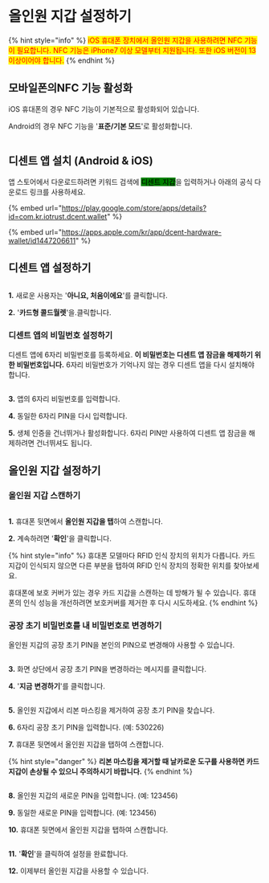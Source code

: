 # 올인원 지갑 설정하기

{% hint style="info" %}
<mark style="color:red;">iOS 휴대폰 장치에서 올인원 지갑을 사용하려면 NFC 기능이 필요합니다. NFC 기능은 iPhone7 이상 모델부터 지원됩니다. 또한 iOS 버전이 13 이상이어야 합니다.</mark>
{% endhint %}

## 모바일폰의NFC 기능 활성화

iOS 휴대폰의 경우 NFC 기능이 기본적으로 활성화되어 있습니다.&#x20;

Android의 경우 NFC 기능을 '**표준/기본 모드**'로 활성화합니다.

<div align="left">

<img src="../../.gitbook/assets/image (199).png" alt="">

</div>

## 디센트 앱 설치 (Android & iOS)

앱 스토어에서 다운로드하려면 키워드 검색에 <mark style="background-color:green;">디센트 지갑</mark>을 입력하거나 아래의 공식 다운로드 링크를 사용하세요.

{% embed url="https://play.google.com/store/apps/details?id=com.kr.iotrust.dcent.wallet" %}

{% embed url="https://apps.apple.com/kr/app/dcent-hardware-wallet/id1447206611" %}

## 디센트 앱 설정하기

<figure><img src="../../.gitbook/assets/그림8 (4).png" alt=""><figcaption></figcaption></figure>

**1.** 새로운 사용자는 '**아니요, 처음이에요**'를 클릭합니다.&#x20;

**2.** '**카드형 콜드월렛**'을.클릭합니다.&#x20;

### 디센트 앱의 비밀번호 설정하기&#x20;

디센트 앱에 6자리 비밀번호를 등록하세요. **이 비밀번호는 디센트 앱 잠금을 해제하기 위한 비밀번호입니다.** 6자리 비밀번호가 기억나지 않는 경우 디센트 앱을 다시 설치해야 합니다.

<figure><img src="../../.gitbook/assets/그림9 (1).png" alt=""><figcaption></figcaption></figure>

**3.** 앱의 6자리 비밀번호를 입력합니다.&#x20;

**4.** 동일한 6자리 PIN을 다시 입력합니다.&#x20;

**5.** 생체 인증을 건너뛰거나 활성화합니다. 6자리 PIN만 사용하여 디센트 앱 잠금을 해제하려면 건너뛰셔도 됩니다.

## 올인원 지갑 설정하기

### 올인원 지갑 스캔하기

<figure><img src="../../.gitbook/assets/그림10 (1).png" alt=""><figcaption></figcaption></figure>

**1.** 휴대폰 뒷면에서 **올인원 지갑을 탭**하여 스캔합니다.&#x20;

**2.** 계속하려면 '**확인**'을 클릭합니다.

{% hint style="info" %}
휴대폰 모델마다 RFID 인식 장치의 위치가 다릅니다. 카드 지갑이 인식되지 않으면 다른 부분을 탭하여 RFID 인식 장치의 정확한 위치를 찾아보세요.&#x20;

휴대폰에 보호 커버가 있는 경우 카드 지갑을 스캔하는 데 방해가 될 수 있습니다. 휴대폰의 인식 성능을 개선하려면 보호커버를 제거한 후 다시 시도하세요.
{% endhint %}

### 공장 초기 비밀번호를 내 비밀번호로 변경하기&#x20;

올인원 지갑의 공장 초기 PIN을 본인의 PIN으로 변경해야 사용할 수 있습니다.

<figure><img src="../../.gitbook/assets/그림11 (1).png" alt=""><figcaption></figcaption></figure>

**3.** 화면 상단에서 공장 초기 PIN을 변경하라는 메시지를 클릭합니다.

**4.** '**지금** **변경하기**'를 클릭합니다.

<figure><img src="../../.gitbook/assets/그림12 (1).png" alt=""><figcaption></figcaption></figure>

**5.** 올인원 지갑에서 리본 마스킹을 제거하여 공장 초기 PIN을 찾습니다.

**6.** 6자리 공장 초기 PIN을 입력합니다. (예: 530226)

**7.** 휴대폰 뒷면에서 올인원 지갑을 탭하여 스캔합니다.

{% hint style="danger" %}
**리본 마스킹을 제거할 때 날카로운 도구를 사용하면 카드 지갑이 손상될 수 있으니 주의하시기 바랍니다.**
{% endhint %}

<figure><img src="../../.gitbook/assets/그림13 (1).png" alt=""><figcaption></figcaption></figure>

**8.** 올인원 지갑의 새로운 PIN을 입력합니다. (예: 123456)

**9.** 동일한 새로운 PIN을 입력합니다. (예: 123456)

**10.** 휴대폰 뒷면에서 올인원 지갑을 탭하여 스캔합니다.

<figure><img src="../../.gitbook/assets/그림14 (1).png" alt=""><figcaption></figcaption></figure>

**11.** '**확인**'을 클릭하여 설정을 완료합니다.

**12.** 이제부터 올인원 지갑을 사용할 수 있습니다.

